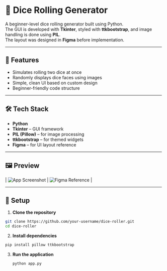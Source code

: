 # 🎲 Dice Rolling Generator

A beginner-level dice rolling generator built using Python.  
The GUI is developed with **Tkinter**, styled with **ttkbootstrap**, and image handling is done using **PIL**.  
The layout was designed in **Figma** before implementation.

---

## 🚀 Features

- Simulates rolling two dice at once  
- Randomly displays dice faces using images  
- Simple, clean UI based on custom design  
- Beginner-friendly code structure

---

## 🛠️ Tech Stack

- **Python**
- **Tkinter** – GUI framework
- **PIL (Pillow)** – for image processing
- **ttkbootstrap** – for themed widgets
- **Figma** – for UI layout reference

---

## 🖼️ Preview

| ![App Screenshot]([screenshots/app.png](https://github.com/user-attachments/assets/02a73ad3-ee4c-4004-81a0-5414d02adb11)) | ![Figma Reference](![Image](https://github.com/user-attachments/assets/59a6d17e-8cd8-4bc7-bae7-768004a1b4b1)) |

---

## 📁 Setup

1. **Clone the repository**

```bash
git clone https://github.com/your-username/dice-roller.git
cd dice-roller
```
2. **Install dependencies**
```bash
pip install pillow ttkbootstrap
```
3. **Run the application**
   ```bash
   python app.py
   ```

